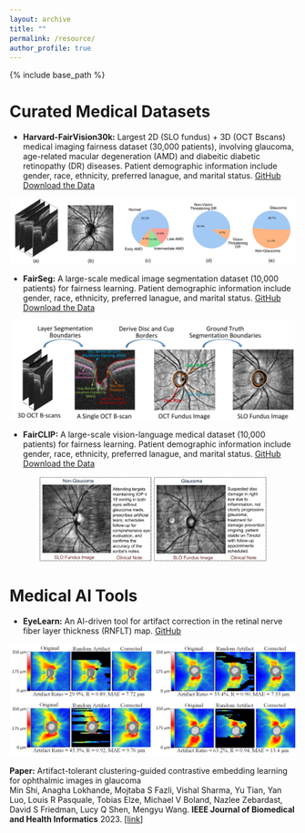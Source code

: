 ```yaml
---
layout: archive
title: ""
permalink: /resource/ 
author_profile: true
---
```


{% include base_path %}

Curated Medical Datasets
======

- **Harvard-FairVision30k:** Largest 2D (SLO fundus) + 3D (OCT Bscans) medical imaging fairness dataset (30,000 patients), involving glaucoma, age-related macular degeneration (AMD)  and diabeitic diabetic retinopathy (DR) diseases. Patient demographic information include gender, race, ethnicity, preferred lanague, and marital status. [GitHub](https://github.com/Harvard-Ophthalmology-AI-Lab/FairVision/tree/main) [Download the Data](https://drive.google.com/drive/u/1/folders/1sLX2O_0AlrjY6JmdKijiV1zducsOsd0m)

<p align="center">
    <img src="/images/img/project/fairvision.png" width="700">
</p>

- **FairSeg:** A large-scale medical image segmentation dataset (10,000 patients) for fairness learning. Patient demographic information include gender, race, ethnicity, preferred lanague, and marital status. [GitHub](https://github.com/Harvard-Ophthalmology-AI-Lab/FairSeg) [Download the Data](https://drive.google.com/drive/u/1/folders/1tyhEhYHR88gFkVzLkJI4gE1BoOHoHdWZ)

<p align="center">
    <img src="/images/img/project/fairseg.png" width="500">
</p>

- **FairCLIP:** A large-scale vision-language medical dataset (10,000 patients) for fairness learning. Patient demographic information include gender, race, ethnicity, preferred lanague, and marital status. [GitHub](https://github.com/Harvard-Ophthalmology-AI-Lab/FairCLIP) [Download the Data](https://drive.google.com/open?id=1bkeifigwOAfnsLvup9mJOSNeA3WsvA2l&usp=drive_fs)

<p align="center">
    <img src="/images/img/project/fairclip.png" width="400">
</p>

Medical AI Tools
======

- **EyeLearn:** An AI-driven tool for artifact correction in the retinal nerve fiber layer thickness (RNFLT) map. [GitHub](https://github.com/Harvard-Ophthalmology-AI-Lab/EyeLearn)

<p align="center">
    <img src="/images/img/project/eyelearn.png" width="600">
</p>

**Paper:** Artifact-tolerant clustering-guided contrastive embedding learning for ophthalmic images in glaucoma<br/>
Min Shi, Anagha Lokhande, Mojtaba S Fazli, Vishal Sharma, Yu Tian, Yan Luo, Louis R Pasquale, Tobias Elze, Michael V Boland, Nazlee Zebardast, David S Friedman, Lucy Q Shen, Mengyu Wang. **IEEE Journal of Biomedical and Health Informatics** 2023. [[link](https://ieeexplore.ieee.org/abstract/document/10159482/)]
